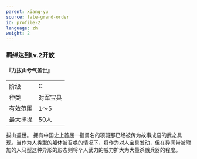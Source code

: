```yaml
---
parent: xiang-yu
source: fate-grand-order
id: profile-2
language: zh
weight: 2
---
```


### 羁绊达到Lv.2开放

#### 『力拔山兮气盖世』

<table>
  <tr><td>阶级</td><td>C</td></tr>
  <tr><td>种类</td><td>对军宝具</td></tr>
  <tr><td>有效范围</td><td>1～5</td></tr>
  <tr><td>最大捕捉</td><td>50人</td></tr>
</table>

拔山盖世。
拥有中国史上首屈一指勇名的项羽那已经被传为故事成语的武之具现。当作为人类型的躯体被召唤的情况下，将作为对人宝具发动，但在异闻带被附加的人马型这种异形的形态则将个人武力的威力扩大为大量杀戮兵器的程度。
